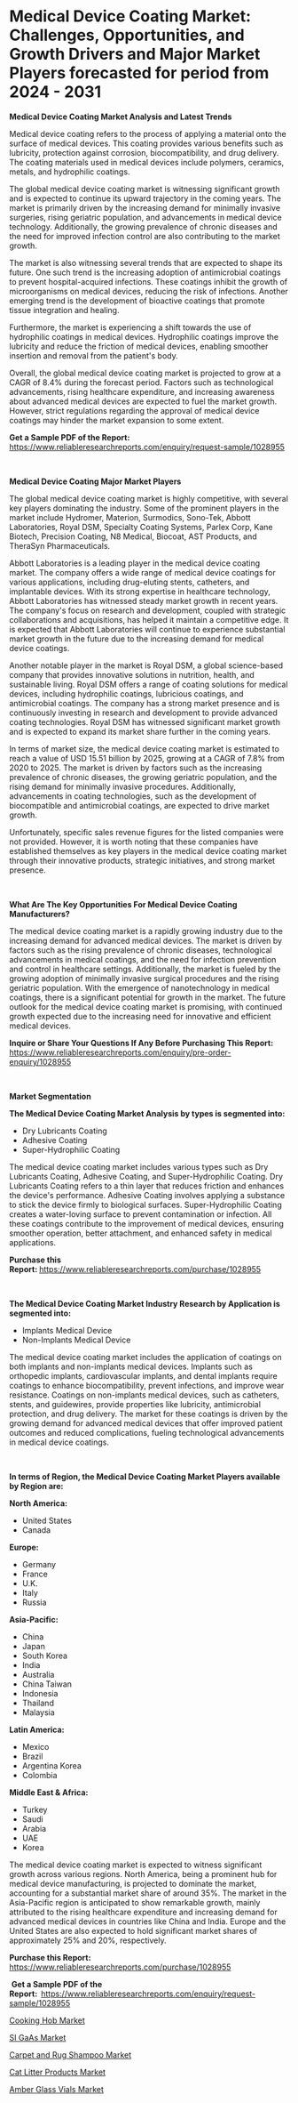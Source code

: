 <p><h1>Medical Device Coating Market: Challenges, Opportunities, and Growth Drivers and Major Market Players forecasted for period from 2024 - 2031</h1></p><p><strong>Medical Device Coating Market Analysis and Latest Trends</strong></p>
<p><p>Medical device coating refers to the process of applying a material onto the surface of medical devices. This coating provides various benefits such as lubricity, protection against corrosion, biocompatibility, and drug delivery. The coating materials used in medical devices include polymers, ceramics, metals, and hydrophilic coatings.</p><p>The global medical device coating market is witnessing significant growth and is expected to continue its upward trajectory in the coming years. The market is primarily driven by the increasing demand for minimally invasive surgeries, rising geriatric population, and advancements in medical device technology. Additionally, the growing prevalence of chronic diseases and the need for improved infection control are also contributing to the market growth.</p><p>The market is also witnessing several trends that are expected to shape its future. One such trend is the increasing adoption of antimicrobial coatings to prevent hospital-acquired infections. These coatings inhibit the growth of microorganisms on medical devices, reducing the risk of infections. Another emerging trend is the development of bioactive coatings that promote tissue integration and healing.</p><p>Furthermore, the market is experiencing a shift towards the use of hydrophilic coatings in medical devices. Hydrophilic coatings improve the lubricity and reduce the friction of medical devices, enabling smoother insertion and removal from the patient's body.</p><p>Overall, the global medical device coating market is projected to grow at a CAGR of 8.4% during the forecast period. Factors such as technological advancements, rising healthcare expenditure, and increasing awareness about advanced medical devices are expected to fuel the market growth. However, strict regulations regarding the approval of medical device coatings may hinder the market expansion to some extent.</p></p>
<p><strong>Get a Sample PDF of the Report:&nbsp;</strong> <a href="https://www.reliableresearchreports.com/enquiry/request-sample/1028955">https://www.reliableresearchreports.com/enquiry/request-sample/1028955</a></p>
<p>&nbsp;</p>
<p><strong>Medical Device Coating Major Market Players</strong></p>
<p><p>The global medical device coating market is highly competitive, with several key players dominating the industry. Some of the prominent players in the market include Hydromer, Materion, Surmodics, Sono-Tek, Abbott Laboratories, Royal DSM, Specialty Coating Systems, Parlex Corp, Kane Biotech, Precision Coating, N8 Medical, Biocoat, AST Products, and TheraSyn Pharmaceuticals.</p><p>Abbott Laboratories is a leading player in the medical device coating market. The company offers a wide range of medical device coatings for various applications, including drug-eluting stents, catheters, and implantable devices. With its strong expertise in healthcare technology, Abbott Laboratories has witnessed steady market growth in recent years. The company's focus on research and development, coupled with strategic collaborations and acquisitions, has helped it maintain a competitive edge. It is expected that Abbott Laboratories will continue to experience substantial market growth in the future due to the increasing demand for medical device coatings.</p><p>Another notable player in the market is Royal DSM, a global science-based company that provides innovative solutions in nutrition, health, and sustainable living. Royal DSM offers a range of coating solutions for medical devices, including hydrophilic coatings, lubricious coatings, and antimicrobial coatings. The company has a strong market presence and is continuously investing in research and development to provide advanced coating technologies. Royal DSM has witnessed significant market growth and is expected to expand its market share further in the coming years.</p><p>In terms of market size, the medical device coating market is estimated to reach a value of USD 15.51 billion by 2025, growing at a CAGR of 7.8% from 2020 to 2025. The market is driven by factors such as the increasing prevalence of chronic diseases, the growing geriatric population, and the rising demand for minimally invasive procedures. Additionally, advancements in coating technologies, such as the development of biocompatible and antimicrobial coatings, are expected to drive market growth.</p><p>Unfortunately, specific sales revenue figures for the listed companies were not provided. However, it is worth noting that these companies have established themselves as key players in the medical device coating market through their innovative products, strategic initiatives, and strong market presence.</p></p>
<p>&nbsp;</p>
<p><strong>What Are The Key Opportunities For Medical Device Coating Manufacturers?</strong></p>
<p><p>The medical device coating market is a rapidly growing industry due to the increasing demand for advanced medical devices. The market is driven by factors such as the rising prevalence of chronic diseases, technological advancements in medical coatings, and the need for infection prevention and control in healthcare settings. Additionally, the market is fueled by the growing adoption of minimally invasive surgical procedures and the rising geriatric population. With the emergence of nanotechnology in medical coatings, there is a significant potential for growth in the market. The future outlook for the medical device coating market is promising, with continued growth expected due to the increasing need for innovative and efficient medical devices.</p></p>
<p><strong>Inquire or Share Your Questions If Any Before Purchasing This Report:</strong> <a href="https://www.reliableresearchreports.com/enquiry/pre-order-enquiry/1028955">https://www.reliableresearchreports.com/enquiry/pre-order-enquiry/1028955</a></p>
<p>&nbsp;</p>
<p><strong>Market Segmentation</strong></p>
<p><strong>The Medical Device Coating Market Analysis by types is segmented into:</strong></p>
<p><ul><li>Dry Lubricants Coating</li><li>Adhesive Coating</li><li>Super-Hydrophilic Coating</li></ul></p>
<p><p>The medical device coating market includes various types such as Dry Lubricants Coating, Adhesive Coating, and Super-Hydrophilic Coating. Dry Lubricants Coating refers to a thin layer that reduces friction and enhances the device's performance. Adhesive Coating involves applying a substance to stick the device firmly to biological surfaces. Super-Hydrophilic Coating creates a water-loving surface to prevent contamination or infection. All these coatings contribute to the improvement of medical devices, ensuring smoother operation, better attachment, and enhanced safety in medical applications.</p></p>
<p><strong>Purchase this Report:&nbsp;</strong><a href="https://www.reliableresearchreports.com/purchase/1028955">https://www.reliableresearchreports.com/purchase/1028955</a></p>
<p>&nbsp;</p>
<p><strong>The Medical Device Coating Market Industry Research by Application is segmented into:</strong></p>
<p><ul><li>Implants Medical Device</li><li>Non-Implants Medical Device</li></ul></p>
<p><p>The medical device coating market includes the application of coatings on both implants and non-implants medical devices. Implants such as orthopedic implants, cardiovascular implants, and dental implants require coatings to enhance biocompatibility, prevent infections, and improve wear resistance. Coatings on non-implants medical devices, such as catheters, stents, and guidewires, provide properties like lubricity, antimicrobial protection, and drug delivery. The market for these coatings is driven by the growing demand for advanced medical devices that offer improved patient outcomes and reduced complications, fueling technological advancements in medical device coatings.</p></p>
<p>&nbsp;</p>
<p><strong>In terms of Region, the Medical Device Coating Market Players available by Region are:</strong></p>
<p>
    <p> <strong> North America: </strong>
        <ul>
            <li>United States</li>
            <li>Canada</li>
        </ul>
        </p> 
    <p> <strong> Europe: </strong>
        <ul>
            <li>Germany</li>
            <li>France</li>
            <li>U.K.</li>
            <li>Italy</li>
            <li>Russia</li>
        </ul>
        </p> 
    <p> <strong> Asia-Pacific: </strong>
        <ul>
            <li>China</li>
            <li>Japan</li>
            <li>South Korea</li>
            <li>India</li>
            <li>Australia</li>
            <li>China Taiwan</li>
            <li>Indonesia</li>
            <li>Thailand</li>
            <li>Malaysia</li>
        </ul>
        </p> 
    <p> <strong> Latin America: </strong>
        <ul>
            <li>Mexico</li>
            <li>Brazil</li>
            <li>Argentina Korea</li>
            <li>Colombia</li>
        </ul>
        </p> 
    <p> <strong> Middle East & Africa: </strong>
        <ul>
            <li>Turkey</li>
            <li>Saudi</li>
            <li>Arabia</li>
            <li>UAE</li>
            <li>Korea</li>
        </ul>
    </p>
    </p>
<p><p>The medical device coating market is expected to witness significant growth across various regions. North America, being a prominent hub for medical device manufacturing, is projected to dominate the market, accounting for a substantial market share of around 35%. The market in the Asia-Pacific region is anticipated to show remarkable growth, mainly attributed to the rising healthcare expenditure and increasing demand for advanced medical devices in countries like China and India. Europe and the United States are also expected to hold significant market shares of approximately 25% and 20%, respectively.</p></p>
<p><strong>Purchase this Report: </strong><a href="https://www.reliableresearchreports.com/purchase/1028955">https://www.reliableresearchreports.com/purchase/1028955</a></p>
<p>&nbsp;<strong>Get a Sample PDF of the Report:&nbsp;&nbsp;</strong><a href="https://www.reliableresearchreports.com/enquiry/request-sample/1028955">https://www.reliableresearchreports.com/enquiry/request-sample/1028955</a></p>
<p><strong></strong></p>
<p><p><a href="https://medium.com/@merrittrice2023/cooking-hob-market-size-market-outlook-and-market-forecast-2024-to-2031-e5d4bcaea9ba">Cooking Hob Market</a></p><p><a href="https://medium.com/@chiragreportprime/si-gaas-market-insight-market-trends-growth-forecasted-from-2024-to-2031-42e7bf5257cd">SI GaAs Market</a></p><p><a href="https://medium.com/@merrittrice2023/carpet-and-rug-shampoo-market-size-market-outlook-and-market-forecast-2024-to-2031-817d1f5e7103">Carpet and Rug Shampoo Market</a></p><p><a href="https://medium.com/@merrittrice2023/cat-litter-products-market-size-and-market-trends-complete-industry-overview-2024-to-2031-1d4107b3d34c">Cat Litter Products Market</a></p><p><a href="https://medium.com/@merrittrice2023/amber-glass-vials-market-trends-and-market-analysis-forecasted-for-period-2024-2031-2217c618d741">Amber Glass Vials Market</a></p></p>